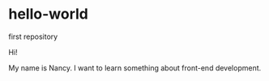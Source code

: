# hello-world
first repository

Hi!

My name is Nancy. I want to learn something about front-end development.
